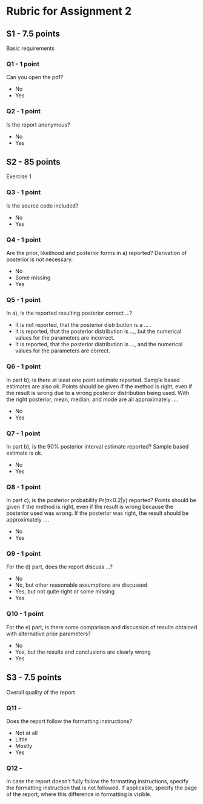 # Rubric for Assignment 2

## S1 - 7.5 points

Basic requirements

### Q1 - 1 point

Can you open the pdf?

- No
- Yes

### Q2 - 1 point

Is the report anonymous?

- No
- Yes

## S2 - 85 points

Exercise 1

### Q3 - 1 point

Is the source code included?

- No
- Yes

### Q4 - 1 point

Are the prior, likelihood and posterior forms in a) reported? Derivation of posterior is not necessary.

- No
- Some missing
- Yes

### Q5 - 1 point

In a), is the reported resulting posterior correct ...?

- It is not reported, that the posterior distribution is a ... .
- It is reported, that the posterior distribution is ..., but the numerical values for the parameters are incorrect.
- It is reported, that the posterior distribution is ..., and the numerical values for the parameters are correct.

### Q6 - 1 point

In part b), is there at least one point estimate reported. Sample based estimates are also ok. Points should be given if the method is right, even if the result is wrong due to a wrong posterior distribution being used. With the right posterior, mean, median, and mode are all approximately ....

- No
- Yes

### Q7 - 1 point

In part b), is the 90% posterior interval estimate reported? Sample based estimate is ok.

- No
- Yes

### Q8 - 1 point

In part c), is the posterior probability Pr(π<0.2|y) reported? Points should be given if the method is right, even if the result is wrong because the posterior used was wrong. If the posterior was right, the result should be approximately ....

- No
- Yes

### Q9 - 1 point

For the d) part, does the report discuss ...?

- No
- No, but other reasonable assumptions are discussed
- Yes, but not quite right or some missing
- Yes

### Q10 - 1 point

For the e) part, is there some comparison and discussion of results obtained with alternative prior parameters?

- No
- Yes, but the results and conclusions are clearly wrong
- Yes

## S3 - 7.5 points

Overall quality of the report

### Q11 -

Does the report follow the formatting instructions?

- Not at all
- Little
- Mostly
- Yes

### Q12 -

In case the report doesn't fully follow the formatting instructions, specify the formatting instruction that is not followed. If applicable, specify the page of the report, where this difference in formatting is visible.


